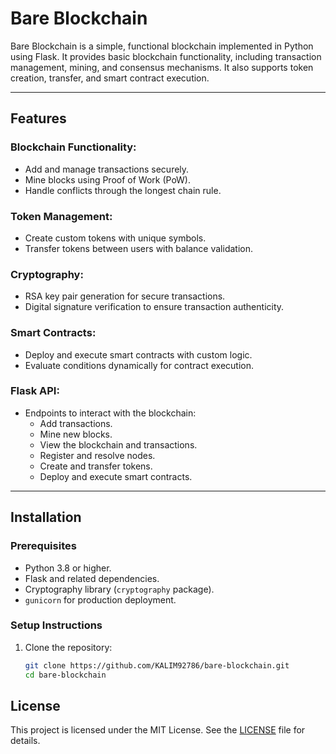 # Bare Blockchain

Bare Blockchain is a simple, functional blockchain implemented in Python using Flask. It provides basic blockchain functionality, including transaction management, mining, and consensus mechanisms. It also supports token creation, transfer, and smart contract execution.

---

## Features

### Blockchain Functionality:
- Add and manage transactions securely.
- Mine blocks using Proof of Work (PoW).
- Handle conflicts through the longest chain rule.

### Token Management:
- Create custom tokens with unique symbols.
- Transfer tokens between users with balance validation.

### Cryptography:
- RSA key pair generation for secure transactions.
- Digital signature verification to ensure transaction authenticity.

### Smart Contracts:
- Deploy and execute smart contracts with custom logic.
- Evaluate conditions dynamically for contract execution.

### Flask API:
- Endpoints to interact with the blockchain:
  - Add transactions.
  - Mine new blocks.
  - View the blockchain and transactions.
  - Register and resolve nodes.
  - Create and transfer tokens.
  - Deploy and execute smart contracts.

---

## Installation

### Prerequisites
- Python 3.8 or higher.
- Flask and related dependencies.
- Cryptography library (`cryptography` package).
- `gunicorn` for production deployment.

### Setup Instructions
1. Clone the repository:
   ```bash
   git clone https://github.com/KALIM92786/bare-blockchain.git
   cd bare-blockchain


## License

This project is licensed under the MIT License. See the [LICENSE](LICENSE) file for details.
